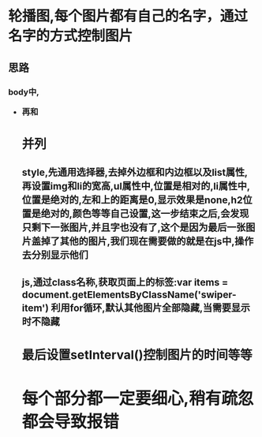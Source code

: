 # 轮播图,每个图片都有自己的名字，通过名字的方式控制图片

## 思路

### body中,<div  swiper >   <ul swiper-wrap>  <li display:block swiper-item> 再<img>和<h2>并列
### style,先通用选择器,去掉外边框和内边框以及list属性,再设置img和li的宽高,ul属性中,位置是相对的,li属性中,位置是绝对的,左和上的距离是0,显示效果是none,h2位置是绝对的,颜色等等自己设置,这一步结束之后,会发现只剩下一张图片,并且字也没有了,这个是因为最后一张图片盖掉了其他的图片,我们现在需要做的就是在js中,操作去分别显示他们
### js,通过class名称,获取页面上的标签:var items = document.getElementsByClassName('swiper-item') 利用for循环,默认其他图片全部隐藏,当需要显示时不隐藏


## 最后设置setInterval()控制图片的时间等等


# 每个部分都一定要细心,稍有疏忽都会导致报错